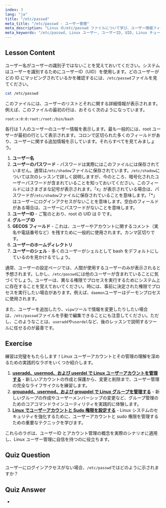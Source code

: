 ```yaml
---
index: 3
lang: "ja"
title: "/etc/passwd"
meta_title: "/etc/passwd - ユーザー管理"
meta_description: "Linux の/etc/passwd ファイルについて学び、ユーザー情報フィールドと UID の仕組みを理解します。この重要な設定ファイルを探求しましょう。"
meta_keywords: "/etc/passwd, Linux ユーザー, ユーザーID, UID, Linux チュートリアル，初心者，ガイド，Linux コマンド"
---
```


## Lesson Content

ユーザー名がユーザーの識別子ではないことを覚えておいてください。システムはユーザーを識別するためにユーザーID（UID）を使用します。どのユーザーがどの ID にマッピングされているかを確認するには、`/etc/passwd`ファイルを見てください。

```bash
cat /etc/passwd
```

このファイルには、ユーザーのリストとそれに関する詳細情報が表示されます。例えば、このファイルの最初の行は、おそらく次のようになっています。

```plaintext
root:x:0:0:root:/root:/bin/bash
```

各行は 1 人のユーザーのユーザー情報を表示します。最も一般的には、root ユーザーが最初の行として表示されます。コロンで区切られた多くのフィールドがあり、ユーザーに関する追加情報を示しています。それらすべてを見てみましょう。

1. **ユーザー名**
2. **ユーザーのパスワード** - パスワードは実際にはこのファイルには保存されていません。通常は`/etc/shadow`ファイルに保存されています。`/etc/shadow`については次のレッスンで詳しく説明しますが、今のところ、暗号化されたユーザーパスワードが含まれていることを知っておいてください。このフィールドにはさまざまな記号が表示されます。「x」が表示されている場合は、パスワードが`/etc/shadow`ファイルに保存されていることを意味します。「*」はユーザーにログインアクセスがないことを意味します。空白のフィールドがある場合は、ユーザーにパスワードがないことを意味します。
3. **ユーザーID** - ご覧のとおり、root の UID は 0 です。
4. **グループ ID**
5. **GECOS フィールド** - これは、ユーザーやアカウントに関するコメント（実名や電話番号など）を残すために一般的に使用されます。カンマ区切りです。
6. **ユーザーのホームディレクトリ**
7. **ユーザーのシェル** - 多くのユーザーがシェルとして bash をデフォルトにしているのを見かけるでしょう。

通常、ユーザーの設定ページでは、人間が使用するユーザーのみが表示されると予想されます。しかし、`/etc/passwd`には他のユーザーが含まれていることに気づくでしょう。ユーザーは、異なる権限でプロセスを実行するためにシステム上に存在することを覚えておいてください。時には、事前に決定された権限でプロセスを実行したい場合があります。例えば、`daemon`ユーザーはデーモンプロセスに使用されます。

また、ユーザーを追加したり、`vipw`ツールで情報を変更したりしたい場合は、`/etc/passwd`ファイルを手動で編集できることにも注意してください。ただし、このようなことは、`useradd`や`userdel`など、後のレッスンで説明するツールに任せるのが最善です。

## Exercise

練習は完璧をもたらします！Linux ユーザーアカウントとその管理の理解を深めるための実践的なラボをいくつか紹介します。

1. **[useradd、usermod、および userdel で Linux ユーザーアカウントを管理する](https://labex.io/ja/labs/comptia-manage-linux-user-accounts-with-useradd-usermod-and-userdel-590837)** - 新しいアカウントの作成と保護から、変更と削除まで、ユーザー管理の完全なライフサイクルを練習します。
2. **[groupadd、usermod、および groupdel で Linux グループを管理する](https://labex.io/ja/labs/comptia-manage-linux-groups-with-groupadd-usermod-and-groupdel-590836)** - 新しいグループの作成やユーザーメンバーシップの変更など、グループ管理のためのコアコマンドラインユーティリティを実践的に体験します。
3. **[Linux でユーザーアカウントと Sudo 権限を設定する](https://labex.io/ja/labs/comptia-configure-user-accounts-and-sudo-privileges-in-linux-590856)** - Linux システムのセキュリティを強化するために、ユーザーアカウントと sudo 権限を管理するための重要なテクニックを学びます。

これらのラボは、ユーザーID とアカウント管理の概念を実際のシナリオに適用し、Linux ユーザー管理に自信を持つのに役立ちます。

## Quiz Question

ユーザーにログインアクセスがない場合、`/etc/passwd`ではどのように示されますか？

## Quiz Answer

-
